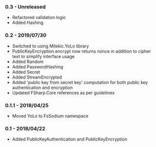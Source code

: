 ### 0.3 - Unreleased
* Refactored validation logic
* Added Hashing

### 0.2 - 2019/07/30
* Switched to using Milekic.YoLo library
* PublicKeyEncryption.encrypt now returns nonce in addition to cipher text to simplify interface usage
* Added Random
* Added PasswordHashing
* Added Secret
* Added StreamEncrypted
* Added 'public key from secret key' computation for both public key authentication and encryption
* Updated FSharp.Core references as per guidelines

### 0.1.1 - 2018/04/25
* Moved YoLo to FsSodium namespace

### 0.1 - 2018/04/22
* Added PublicKeyAuthentication and PublicKeyEncryption

